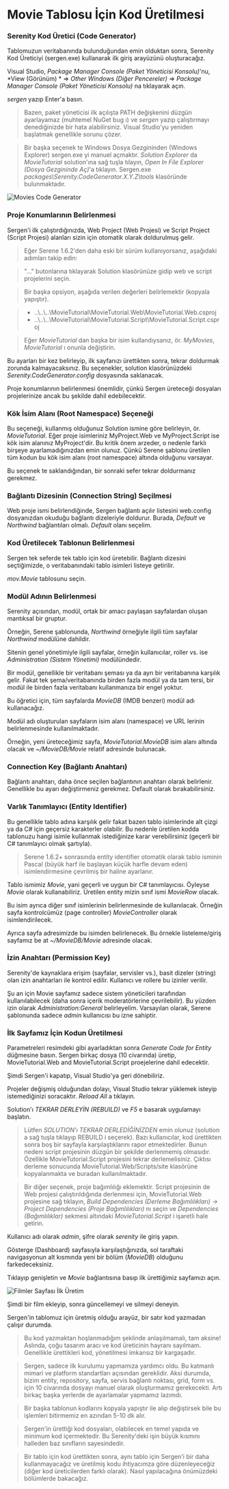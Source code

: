 
# Movie Tablosu İçin Kod Üretilmesi

### Serenity Kod Üretici (Code Generator)

Tablomuzun veritabanında bulunduğundan emin olduktan sonra, Serenity Kod Üreticiyi (sergen.exe) kullanarak ilk giriş arayüzünü oluşturacağız.

Visual Studio, *Package Manager Console (Paket Yöneticisi Konsolu)*'nu, *View (Görünüm) * => *Other Windows (Diğer Pencereler)* => *Package Manager Console (Paket Yöneticisi Konsolu)* na tıklayarak açın.

*sergen* yazıp Enter'a basın.

> Bazen, paket yöneticisi ilk açılışta PATH değişkenini düzgün ayarlayamaz (muhtemel NuGet bug ı) ve *sergen* yazıp çalıştırmayı denediğinizde bir hata alabilirsiniz. Visual Studio'yu yeniden başlatmak genellikle sorunu çözer. 

> Bir başka seçenek te Windows Dosya Gezgininden (Windows Explorer) sergen.exe yi manuel açmaktır. *Solution Explorer* da *MovieTutorial* solution'ına sağ tuşla tılayın, *Open In File Explorer (Dosya Gezgininde Aç)*'a tıklayın. Sergen.exe
*packages\Serenity.CodeGenerator.X.Y.Z\tools* klasöründe bulunmaktadır.

![Movies Code Generator](img/movies_code_generator.png)


### Proje Konumlarının Belirlenmesi

Sergen'i ilk çalıştırdığınızda, Web Project (Web Projesi) ve Script Project (Script Projesi) alanları sizin için otomatik olarak doldurulmuş gelir. 

> Eğer Serene 1.6.2'den daha eski bir sürüm kullanıyorsanız, aşağıdaki adımları takip edin:

> "..." butonlarına tıklayarak Solution klasörünüze gidip web ve script projelerini seçin.

> Bir başka opsiyon, aşağıda verilen değerleri belirlemektir (kopyala yapıştır).

> * ..\\..\\..\\MovieTutorial\\MovieTutorial.Web\\MovieTutorial.Web.csproj
> * ..\\..\\..\\MovieTutorial\\MovieTutorial.Script\\MovieTutorial.Script.csproj
 
> Eğer *MovieTutorial* dan başka bir isim kullandıysanız, ör. *MyMovies*, *MovieTutorial* ı onunla değiştirin.

Bu ayarları bir kez belirleyip, ilk sayfanızı ürettikten sonra, tekrar doldurmak zorunda kalmayacaksınız. Bu seçenekler, solution klasörünüzdeki *Serenity.CodeGenerator.config* dosyasında saklanacak.

Proje konumlarının belirlenmesi önemlidir, çünkü Sergen üreteceği dosyaları projelerinize ancak bu şekilde dahil edebilecektir.

### Kök İsim Alanı (Root Namespace) Seçeneği

Bu seçeneği, kullanmış olduğunuz Solution ismine göre belirleyin, ör. *MovieTutorial*. Eğer proje isimleriniz MyProject.Web ve MyProject.Script ise kök isim alanınız MyProject'dir. Bu kritik önem arzeder, o nedenle farklı birşeye ayarlamadığınızdan emin olunuz. Çünkü Serene şablonu üretilen tüm kodun bu kök isim alanı (root namespace) altında olduğunu varsayar.

Bu seçenek te saklandığından, bir sonraki sefer tekrar doldurmanız gerekmez.


### Bağlantı Dizesinin (Connection String) Seçilmesi

Web proje ismi belirlendiğinde, Sergen bağlantı açılır listesini web.config dosyanızdan okuduğu bağlantı dizeleriyle doldurur. Burada, *Default* ve *Northwind* bağlantıları olmalı. *Default* olanı seçelim.


### Kod Üretilecek Tablonun Belirlenmesi

Sergen tek seferde tek tablo için kod üretebilir. Bağlantı dizesini seçtiğimizde,  o veritabanındaki tablo isimleri listeye getirilir.

*mov.Movie* tablosunu seçin.

### Modül Adının Belirlenmesi

Serenity açısından, modül, ortak bir amacı paylaşan sayfalardan oluşan mantıksal bir gruptur. 

Örneğin, Serene şablonunda, *Northwind* örneğiyle ilgili tüm sayfalar *Northwind* modülüne dahildir. 

Sitenin genel yönetimiyle ilgili sayfalar, örneğin kullanıcılar, roller vs. ise *Administration (Sistem Yönetimi)* modülündedir. 

Bir modül, genellikle bir veritabanı şeması ya da ayrı bir veritabanına karşılık gelir. Fakat tek şema/veritabanında birden fazla modül ya da tam tersi, bir modül ile birden fazla veritabanı kullanmanıza bir engel yoktur.

Bu öğretici için, tüm sayfalarda *MovieDB* (IMDB benzeri) modül adı kullanacağız.

Modül adı oluşturulan sayfaların isim alanı (namespace) ve URL lerinin belirlenmesinde kullanılmaktadır.

Örneğin, yeni üreteceğimiz sayfa, *MovieTutorial.MovieDB* isim alanı altında olacak ve *~/MovieDB/Movie* relatif adresinde bulunacak.


### Connection Key (Bağlantı Anahtarı)

Bağlantı anahtarı, daha önce seçilen bağlantının anahtarı olarak belirlenir. Genellikle bu ayarı değiştirmeniz gerekmez. Default olarak bırakabilirsiniz.


### Varlık Tanımlayıcı (Entity Identifier)

Bu genellikle tablo adına karşılık gelir fakat bazen tablo isimlerinde alt çizgi ya da C# için geçersiz karakterler olabilir. Bu nedenle üretilen kodda tablonuzu hangi isimle kullanmak istediğinize karar verebilirsiniz (geçerli bir C# tanımlayıcı olmak şartıyla).

> Serene 1.6.2+ sonrasında entity identifier otomatik olarak tablo isminin Pascal (büyük harf ile başlayan küçük harfle devam eden) isimlendirmesine çevrilmiş bir haline ayarlanır.

Tablo ismimiz *Movie*, yani geçerli ve uygun bir C# tanımlayıcısı. Öyleyse *Movie* olarak kullanabiliriz. Üretilen entity mizin sınıf ismi *MovieRow* olacak.

Bu isim ayrıca diğer sınıf isimlerinin belirlenmesinde de kullanılacak. Örneğin sayfa kontrolcümüz (page controller) *MovieController* olarak isimlendirilecek.

Ayrıca sayfa adresimizde bu isimden belirlenecek. Bu örnekle listeleme/giriş sayfamız be at *~/MovieDB/Movie* adresinde olacak.


### İzin Anahtarı (Permission Key)

Serenity'de kaynaklara erişim (sayfalar, servisler vs.), basit dizeler (string) olan izin anahtarları ile kontrol edilir. Kullanıcı ve rollere bu izinler verilir.

Şu an için Movie sayfamız sadece sistem yöneticileri tarafından kullanılabilecek (daha sonra içerik moderatörlerine çevrilebilir). Bu yüzden izin olarak *Administration:General* belirleyelim. Varsayılan olarak, Serene şablonunda sadece *admin* kullanıcısı bu izne sahiptir.


### İlk Sayfamız İçin Kodun Üretilmesi

Parametreleri resimdeki gibi ayarladıktan sonra *Generate Code for Entity* düğmesine basın. Sergen birkaç dosya (10 civarında) üretip, MovieTutorial.Web and MovieTutorial.Script proejelerine dahil edecektir.

Şimdi Sergen'i kapatıp, Visual Studio'ya geri dönebiliriz.

Projeler değişmiş olduğundan dolayı, Visual Studio tekrar yüklemek isteyip istemediğinizi soracaktır. *Reload All* a tıklayın.

Solution'ı *TEKRAR DERLEYİN (REBUILD)* ve *F5* e basarak uygulamayı başlatın.

> Lütfen *SOLUTION'ı TEKRAR DERLEDİĞİNİZDEN* emin olunuz (solution a sağ tuşla tıklayıp REBUILD i seçerek). Bazı kullanıcılar, kod ürettikten sonra boş bir sayfayla karşılaştıklarını rapor etmektedirler. Bunun nedeni script projesinin düzgün bir şekilde derlenmemiş olmasıdır. Özellikle MovieTutorial.Script projesini tekrar derlemelisiniz. Çıktısı derleme sonucunda MovieTutorial.Web/Scripts/site klasörüne kopyalanmakta ve buradan kullanılmaktadır.

> Bir diğer seçenek, proje bağımlılığı eklemektir. Script projesinin de Web projesi çalıştırıldığında derlenmesi için, MovieTutorial.Web projesine sağ tıklayın, *Build Dependencies (Derleme Bağımlılıkları) -> Project Dependencies (Proje Bağımlılıkları)* nı seçin ve *Dependencies (Bağımlılıklar)* sekmesi altındaki *MovieTutorial.Script* i işaretli hale getirin.

Kullanıcı adı olarak *admin*, şifre olarak *serenity* ile giriş yapın.

Gösterge (Dashboard) sayfasıyla karşılaştığınızda, sol taraftaki navigasyonun alt kısmında yeni bir bölüm (*MovieDB*) olduğunu farkedeceksiniz.

Tıklayıp genişletin ve *Movie* bağlantısına basıp ilk ürettiğimiz sayfamızı açın.

![Filmler Sayfası İlk Üretim](img/movies_first_generation.png)

Şimdi bir film ekleyip, sonra güncellemeyi ve silmeyi deneyin.

Sergen'in tablomuz için üretmiş olduğu arayüz, bir satır kod yazmadan çalışır durumda.

> Bu kod yazmaktan hoşlanmadığım şeklinde anlaşılmamalı, tam aksine! Aslında, çoğu tasarım aracı ve kod üreticinin hayranı sayılmam. Genellikle ürettikleri kod, yönetilmesi imkansız bir kargaşadır. 

> Sergen, sadece ilk kurulumu yapmamıza yardımcı oldu. Bu katmanlı mimari ve platform standartları açısından gereklidir. Aksi durumda, bizim entity, repository, sayfa, servis bağlantı noktası, grid, form vs. için 10 civarında dosyayı manuel olarak oluşturmamız gerekecekti. Artı birkaç başka yerlerde de ayarlamalar yapmamız lazımdı.

> Bir başka tablonun kodlarını kopyala yapıştır ile alıp değiştirsek bile bu işlemleri bitirmemiz en azından 5-10 dk alır.

> Sergen'in ürettiği kod dosyaları, olabilecek en temel yapıda ve minimum kod içermektedir. Bu Serenity'deki işin büyük kısmını halleden baz sınıfların sayesindedir. 

> Bir tablo için kod ürettikten sonra, aynı tablo için Sergen'i bir daha kullanmayacağız ve üretilmiş kodu ihtiyacımza göre düzenleyeceğiz (diğer kod üreticilerden farklı olarak). Nasıl yapılacağına önümüzdeki bölümlerde bakacağız.
